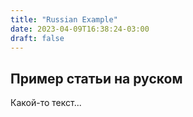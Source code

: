 ```yaml
---
title: "Russian Example"
date: 2023-04-09T16:38:24-03:00
draft: false
---
```


## Пример статьи на руском
Какой-то текст...
